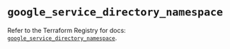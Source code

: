 # `google_service_directory_namespace`

Refer to the Terraform Registry for docs: [`google_service_directory_namespace`](https://registry.terraform.io/providers/hashicorp/google-beta/6.10.0/docs/resources/google_service_directory_namespace).
